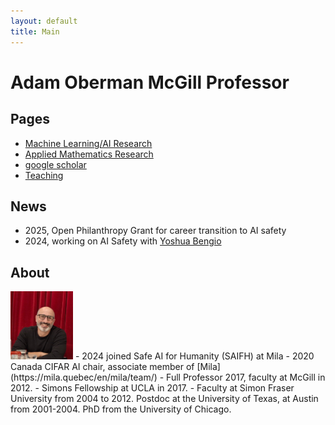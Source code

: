 ```yaml
---
layout: default
title: Main
---
```

# Adam Oberman McGill Professor

## Pages
- [Machine Learning/AI Research](research.md)
- [Applied Mathematics Research](research_math.md)
- [google scholar](https://scholar.google.com/citations?user=LPAZlL8AAAAJ&hl=en)
- [Teaching](teaching.md)

## News 
- 2025, Open Philanthropy Grant for career transition to AI safety
- 2024, working on AI Safety with [Yoshua Bengio](https://yoshuabengio.org/)


## About 
<img src="obermanphoto.JPG" alt="Adam Oberman Photo" width="100"/>
- 2024 joined Safe AI for Humanity (SAIFH) at Mila
- 2020 Canada CIFAR AI chair, associate member of [Mila](https://mila.quebec/en/mila/team/) 
- Full Professor 2017, faculty at McGill in 2012.
- Simons Fellowship at UCLA in 2017. 
- Faculty at Simon Fraser  University from 2004 to 2012. Postdoc at the University of Texas, at  Austin from 2001-2004.  PhD from  the University of Chicago.


